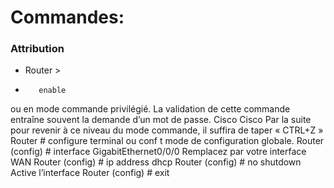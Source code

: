 # Commandes:

### Attribution

- Router >
-        enable

ou
en  				                                                               mode commande privilégié.
La validation de cette commande entraîne souvent la demande d’un mot de passe.  Cisco Cisco
Par la suite pour revenir à ce niveau du mode commande, il suffira de taper « CTRL+Z »
Router # configure terminal        ou   conf t                                                        mode de configuration globale.
 Router (config) # interface GigabitEthernet0/0/0                       Remplacez par votre interface WAN
 Router (config) #  ip address dhcp
 Router (config) # no shutdown    					Active l’interface
Router (config) # exit

